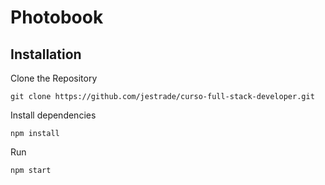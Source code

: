# Photobook
## Installation
Clone the Repository

`git clone https://github.com/jestrade/curso-full-stack-developer.git`

Install dependencies

`npm install`

Run

`npm start`
